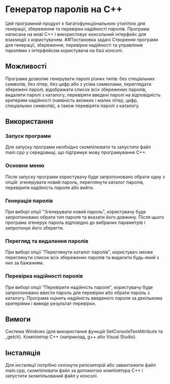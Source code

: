 # Генератор паролів на С++
Цей програмний продукт є багатофункціональною утилітою для генерації, збереження та перевірки надійності паролів. Програма написана на мові C++ і використовує консольний інтерфейс для взаємодії з користувачем.
##Постановка задачі
Створення програми для генерації, збереження, перевірки надійності та управління паролями з інтерфейсом користувача на базі консолі.
## Можливості
Програма дозволяє генерувати паролі різних типів: без спеціальних символів, без літер, без цифр або з усіма символами, переглядати збережені паролі, відображати список всіх збережених паролів, видаляти паролі з каталогу, перевіряти введені паролі на відповідність критеріям надійності (наявність великих і малих літер, цифр, спеціальних символів), а також перевіряти паролі з каталогу.
## Використання
### Запуск програми
Для запуску програми необхідно скомпілювати та запустити файл main.cpp у середовищі, що підтримує мову програмування C++.
### Основне меню
Після запуску програми користувачу буде запропоновано обрати одну з опцій: згенерувати новий пароль, переглянути каталог паролів, перевірити надійність пароля або вийти.
### Генерація паролів
При виборі опції "Згенерувати новий пароль", користувачу буде запропоновано обрати тип пароля та вказати його довжину. Після цього програма згенерує пароль відповідно до вибраних параметрів і запропонує його зберегти.
### Перегляд та видалення паролів
При виборі опції "Переглянути каталог паролів", користувач зможе переглянути список всіх збережених паролів та видалити будь-який з них за бажанням.
### Перевірка надійності паролів
При виборі опції "Перевірити надійність пароля", користувачу буде запропоновано ввести пароль для перевірки або обрати пароль з каталогу. Програма оцінить надійність введеного пароля за декількома критеріями і виведе результат перевірки.
## Вимоги
Система Windows (для використання функцій SetConsoleTextAttribute та _getch). Компілятор C++ (наприклад, g++ або Visual Studio).
## Інсталяція
Для інсталяції потрібно склонути репозиторій або завантажити файл main.cpp, скомпілювати файл за допомогою компілятора C++ і запустити зкомпільований файл у консолі.


